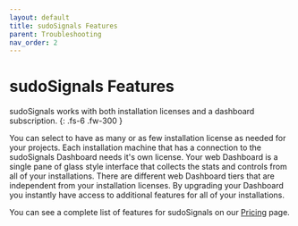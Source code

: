 ```yaml
---
layout: default
title: sudoSignals Features 
parent: Troubleshooting
nav_order: 2
---
```


# sudoSignals Features 

sudoSignals works with both installation licenses and a dashboard subscription. 
{: .fs-6 .fw-300 }

You can select to have as many or as few installation license as needed for your projects. Each installation machine that has a connection to the sudoSignals Dashboard needs it's own license. 
Your web Dashboard is a single pane of glass style interface that collects the stats and controls from all of your installations. There are different web Dashboard tiers that are independent from your installation licenses. By upgrading your Dashboard you instantly have access to additional features for all of your installations. 

You can see a complete list of features for sudoSignals on our [Pricing](https://www.sudosignals.com/pricing) page.
